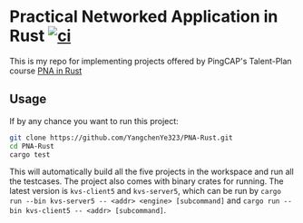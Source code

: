 # Practical Networked Application in Rust [![ci](https://github.com/YangchenYe323/PNA-Rust/actions/workflows/ci.yml/badge.svg)](https://github.com/YangchenYe323/PNA-Rust/actions/workflows/ci.yml)


This is my repo for implementing projects offered by PingCAP's Talent-Plan course [PNA in Rust](https://github.com/pingcap/talent-plan/tree/master/courses/rust)

## Usage

If by any chance you want to run this project:

```Bash
git clone https://github.com/YangchenYe323/PNA-Rust.git
cd PNA-Rust
cargo test
```

This will automatically build all the five projects in the workspace and run all the testcases. The project also comes with binary crates for running. The latest version is `kvs-client5` and `kvs-server5`, which can be run by `cargo run --bin kvs-server5 -- <addr> <engine> [subcommand]` and `cargo run --bin kvs-client5 -- <addr> [subcommand]`.
